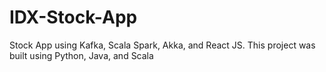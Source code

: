 # IDX-Stock-App
Stock App using Kafka, Scala Spark, Akka, and React JS.
This project was built using Python, Java, and Scala
